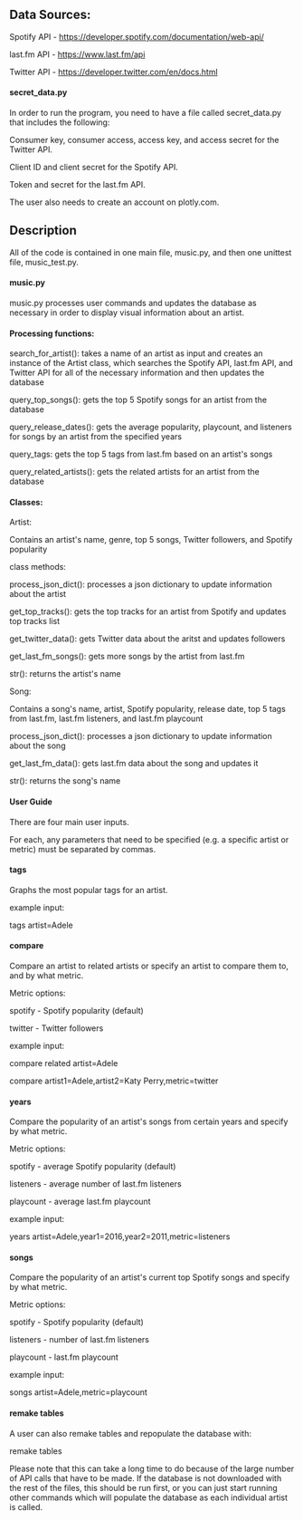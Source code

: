 ## Data Sources:

Spotify API - https://developer.spotify.com/documentation/web-api/

last.fm API - https://www.last.fm/api

Twitter API - https://developer.twitter.com/en/docs.html

#### secret_data.py

In order to run the program, you need to have a file called secret_data.py that includes the following:

Consumer key, consumer access, access key, and access secret for the Twitter API.

Client ID and client secret for the Spotify API.

Token and secret for the last.fm API.

The user also needs to create an account on plotly.com.

## Description
All of the code is contained in one main file, music.py, and then one unittest file, music_test.py.

#### music.py
music.py processes user commands and updates the database as necessary in order to display visual information about an artist.

#### Processing functions:
search_for_artist(): takes a name of an artist as input and creates an instance of the Artist class, which searches the Spotify API, last.fm API, and Twitter API for all of the necessary information and then updates the database

query_top_songs(): gets the top 5 Spotify songs for an artist from the database

query_release_dates(): gets the average popularity, playcount, and listeners for songs by an artist from the specified years

query_tags: gets the top 5 tags from last.fm based on an artist's songs

query_related_artists(): gets the related artists for an artist from the database

#### Classes:
Artist:

Contains an artist's name, genre, top 5 songs, Twitter followers, and Spotify popularity

class methods:

process_json_dict(): processes a json dictionary to update information about the artist

get_top_tracks(): gets the top tracks for an artist from Spotify and updates top tracks list

get_twitter_data(): gets Twitter data about the aritst and updates followers

get_last_fm_songs(): gets more songs by the artist from last.fm

str(): returns the artist's name

Song:

Contains a song's name, artist, Spotify popularity, release date, top 5 tags from last.fm, last.fm listeners, and last.fm playcount

process_json_dict(): processes a json dictionary to update information about the song

get_last_fm_data(): gets last.fm data about the song and updates it

str(): returns the song's name

#### User Guide
There are four main user inputs.

For each, any parameters that need to be specified (e.g. a specific artist or metric) must be separated by commas.

#### tags

Graphs the most popular tags for an artist.

example input:

tags artist=Adele




#### compare

Compare an artist to related artists or specify an artist to compare them to, and by what metric.

Metric options:

spotify - Spotify popularity (default)

twitter - Twitter followers

example input:

compare related artist=Adele

compare artist1=Adele,artist2=Katy Perry,metric=twitter




#### years

Compare the popularity of an artist's songs from certain years and specify by what metric.

Metric options:

spotify - average Spotify popularity (default)

listeners - average number of last.fm listeners

playcount - average last.fm playcount

example input:

years artist=Adele,year1=2016,year2=2011,metric=listeners




#### songs

Compare the popularity of an artist's current top Spotify songs and specify by what metric.

Metric options:

spotify - Spotify popularity (default)

listeners - number of last.fm listeners

playcount - last.fm playcount

example input:

songs artist=Adele,metric=playcount

#### remake tables
A user can also remake tables and repopulate the database with:

remake tables

Please note that this can take a long time to do because of the large number of API calls that have to be made. If the database is not downloaded with the rest of the files, this should be run first, or you can just start running other commands which will populate the database as each individual artist is called.

